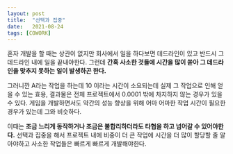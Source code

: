 ```yaml
---
layout: post
title:  "선택과 집중"
date:   2021-08-24
tags: [COWORK]
---
```


혼자 개발을 할 때는 상관이 없지만 회사에서 일을 하다보면 데드라인이 있고 반드시 그 데드라인 내에 일을 끝내야한다. 그런데 **간혹 사소한 것들에 시간을 많이 쏟아 그 데드라인을 맞추지 못하는 일이 발생하곤 한다.**    

그러니깐 A라는 작업을 하는데 10 이라는 시간이 소요되는데 실제 그 작업으로 인해 얻을 수 있는 효용, 결과물은 전체 프로젝트에서 0.0001 밖에 차지하지 않는 경우가 있을 수 있다. 게임을 개발하면서도 약간의 성능 향상을 위해 어마 어마한 작업 시간이 필요한 경우가 있는데 그와 비슷하다.        

이때는 **조금 느리게 동작하거나 조금은 불합리하더라도 타협을 하고 넘어갈 수 있어야한다.** 선택과 집중을 해서 프로젝트 내에 비중이 더 큰 작업에 시간을 더 많이 할당할 줄 알아야하고 사소한 작업들은 빠르게 빠르게 개발해야한다.      